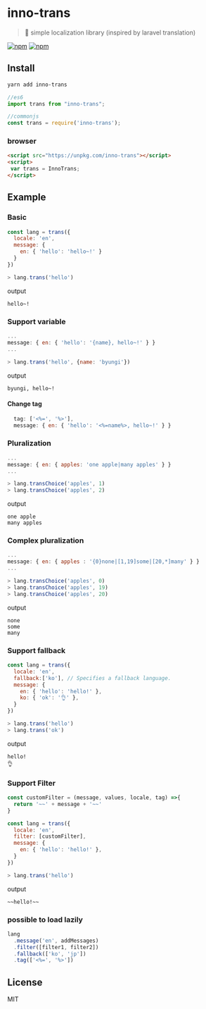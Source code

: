 # inno-trans
> 📜 simple localization library (inspired by laravel translation)

[![npm](https://img.shields.io/npm/v/inno-trans.svg?style=flat-square)](https://www.npmjs.com/package/inno-trans)
[![npm](https://img.shields.io/npm/dt/inno-trans.svg?style=flat-square)](https://www.npmjs.com/package/inno-trans)

## Install
```sh
yarn add inno-trans
```
```js
//es6
import trans from "inno-trans";

//commonjs
const trans = require('inno-trans');
```
### browser
```html
<script src="https://unpkg.com/inno-trans"></script>
<script>
 var trans = InnoTrans;
</script>
```

## Example
### Basic
```js
const lang = trans({
  locale: 'en',
  message: {
    en: { 'hello': 'hello~!' }
  }
})

> lang.trans('hello')
```
output
```
hello~!
```

### Support variable
```js
...
message: { en: { 'hello': '{name}, hello~!' } }
...

> lang.trans('hello', {name: 'byungi'})
```
output
```
byungi, hello~!
```

#### Change tag
```js
  tag: ['<%=', '%>'],
  message: { en: { 'hello': '<%=name%>, hello~!' } }

```

### Pluralization
```js
...
message: { en: { apples: 'one apple|many apples' } }
...

> lang.transChoice('apples', 1)
> lang.transChoice('apples', 2)
```
output
```
one apple
many apples
```

### Complex pluralization
```js
...
message: { en: { apples : '{0}none|[1,19]some|[20,*]many' } }
...

> lang.transChoice('apples', 0)
> lang.transChoice('apples', 19)
> lang.transChoice('apples', 20)
```
output
```
none
some
many
```

### Support fallback
```js
const lang = trans({
  locale: 'en',
  fallback:['ko'], // Specifies a fallback language.
  message: {
    en: { 'hello': 'hello!' },
    ko: { 'ok': '👌' },
  }
})

> lang.trans('hello')
> lang.trans('ok')
```
output
```
hello!
👌
```

### Support Filter
```js
const customFilter = (message, values, locale, tag) =>{
  return '~~' + message + '~~'
}

const lang = trans({
  locale: 'en',
  filter: [customFilter],
  message: {
    en: { 'hello': 'hello!' },
  }
})

> lang.trans('hello')
```
output
```
~~hello!~~
```

### possible to load lazily
```js
lang
  .message('en', addMessages)
  .filter([filter1, filter2])
  .fallback(['ko', 'jp'])
  .tag(['<%=', '%>'])
```

## License
MIT
